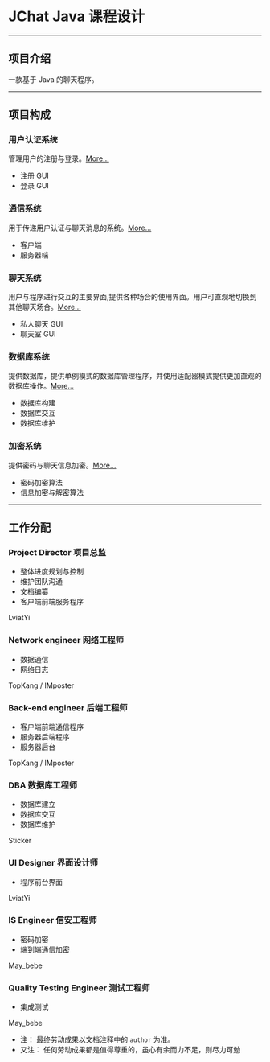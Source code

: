 # JChat Java 课程设计

---

## 项目介绍

一款基于 Java 的聊天程序。  

---

## 项目构成

### 用户认证系统

管理用户的注册与登录。[More...][UAS]  

* 注册 GUI
* 登录 GUI

### 通信系统

用于传递用户认证与聊天消息的系统。[More...][CMS]  

* 客户端
* 服务器端

### 聊天系统

用户与程序进行交互的主要界面,提供各种场合的使用界面。用户可直观地切换到其他聊天场合。[More...][CS]  

* 私人聊天 GUI
* 聊天室 GUI

### 数据库系统

提供数据库，提供单例模式的数据库管理程序，并使用适配器模式提供更加直观的数据库操作。[More...][DBS]

* 数据库构建
* 数据库交互
* 数据库维护

### 加密系统

提供密码与聊天信息加密。[More...][ES]  

* 密码加密算法
* 信息加密与解密算法

---

## 工作分配

### Project Director 项目总监

* 整体进度规划与控制
* 维护团队沟通
* 文档编纂
* 客户端前端服务程序

LviatYi

### Network engineer 网络工程师

* 数据通信
* 网络日志

TopKang / IMposter

### Back-end engineer 后端工程师

* 客户端前端通信程序
* 服务器后端程序
* 服务器后台

TopKang / IMposter

### DBA 数据库工程师

* 数据库建立
* 数据库交互
* 数据库维护

Sticker

### UI Designer 界面设计师

* 程序前台界面

LviatYi

### IS Engineer 信安工程师

* 密码加密
* 端到端通信加密

May_bebe

### Quality Testing Engineer 测试工程师

* 集成测试

May_bebe

* 注： 最终劳动成果以文档注释中的 `author` 为准。
* 又注： 任何劳动成果都是值得尊重的，虽心有余而力不足，则尽力可勉

[UAS]:./wiki/userAuthenticationSystem.md
[ABS]:./wiki/addressBookSystem.md
[CS]:./wiki/chatSystem.md
[CMS]:./wiki/communicationSystem.md
[DBS]:./wiki/databaseSystem.md
[ES]:./wiki/encryptionSystem.md
